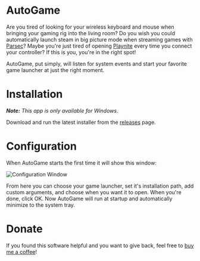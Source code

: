 AutoGame
========

Are you tired of looking for your wireless keyboard and mouse when bringing your gaming rig into the living room? Do you wish you could automatically launch steam in big picture mode when streaming games with [Parsec](https://parsec.app/)? Maybe you're just tired of opening [Playnite](https://playnite.link/) every time you connect your controller? If this is you, you're in the right spot!

AutoGame, put simply, will listen for system events and start your favorite game launcher at just the right moment.

Installation
============

***Note:** This app is only available for Windows.*

Download and run the latest installer from the [releases](https://github.com/jarrettgilliam/AutoGame/releases) page.

Configuration
=============

When AutoGame starts the first time it will show this window:

![Configuration Window](https://user-images.githubusercontent.com/5099690/213897460-c920bb5a-d6a5-4d0f-ba06-fcfc98bbaa9e.png)

From here you can choose your game launcher, set it's installation path, add custom arguments, and choose when you want it to open. When you're done, click OK. Now AutoGame will run at startup and automatically minimize to the system tray.

Donate
======

If you found this software helpful and you want to give back, feel free to [buy me a coffee](https://www.paypal.com/donate?hosted_button_id=UJGFS5JKMP5B6)!
